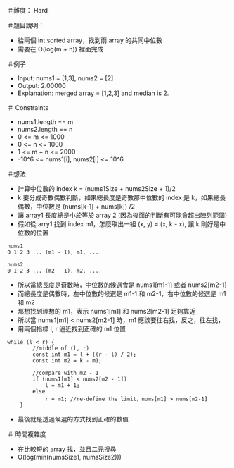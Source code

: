 ＃難度： Hard

＃題目說明： 
- 給兩個 int sorted array，找到兩 array 的共同中位數
- 需要在 O(log(m + n)) 裡面完成

＃例子
- Input: nums1 = [1,3], nums2 = [2]
- Output: 2.00000
- Explanation: merged array = [1,2,3] and median is 2.

＃ Constraints
- nums1.length == m
- nums2.length == n
- 0 <= m <= 1000
- 0 <= n <= 1000
- 1 <= m + n <= 2000
- -10^6 <= nums1[i], nums2[i] <= 10^6



＃想法
- 計算中位數的 index k = (nums1Size + nums2Size + 1)/2
- k 要分成奇數偶數判斷，如果總長度是奇數那中位數的 index 是 k，如果總長偶數，中位數是 (nums[k-1] + nums[k]) /2
- 讓 array1 長度總是小於等於 array 2 (因為後面的判斷有可能會超出陣列範圍)
- 假如從 arry1 找到 index m1，怎麼取出一組 (x, y) = (x, k - x), 讓 k 剛好是中位數的位置
```
nums1
0 1 2 3 ... (m1 - 1), m1, ....

nums2
0 1 2 3 ... (m2 - 1), m2, ....
```
- 所以當總長度是奇數時，中位數的候選會是 nums1[m1-1] 或者 nums2[m2-1]
- 而總長度是偶數時，左中位數的候選是 m1-1 和 m2-1，右中位數的候選是 m1 和 m2
- 那想找到理想的 m1，表示 nums1[m1] 和 nums2[m2-1] 足夠靠近
- 所以當 nums1[m1] < nums2[m2-1] 時，m1 應該要往右找，反之，往左找，
- 用兩個指標 l, r 逼近找到正確的 m1 位置
```
while (l < r) {
        //middle of (l, r)
        const int m1 = l + ((r - l) / 2); 
        const int m2 = k - m1; 

        //compare with m2 - 1 	
        if (nums1[m1] < nums2[m2 - 1])
            l = m1 + 1; 
        else
            r = m1; //re-define the limit，nums[m1] > nums[m2-1]
    }
```
- 最後就是透過候選的方式找到正確的數值

＃ 時間複雜度
- 在比較短的 array 找，並且二元搜尋
- O(log(min(numsSize1, numsSize2)))





    


 


